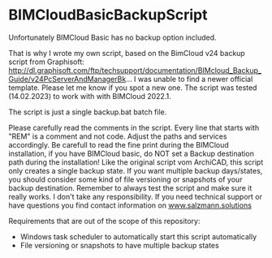 # BIMCloudBasicBackupScript

Unfortunately BIMCloud Basic has no backup option included.

That is why I wrote my own script, based on the BimCloud v24 backup script from Graphisoft:
http://dl.graphisoft.com/ftp/techsupport/documentation/BIMcloud_Backup_Guide/v24PcServerAndManagerBk...
I was unable to find a newer official template. Please let me know if you spot a new one.
The script was tested (14.02.2023) to work with with BIMCloud 2022.1.

The script is just a single backup.bat batch file. 

Please carefully read the comments in the script. Every line that starts with "REM" is a comment and not code. Adjust the paths and services accordingly. 
Be carefull to read the fine print during the BIMCloud installation, if you have BIMCloud basic, do NOT set a Backup destination path during the installation!
Like the original script vom ArchiCAD, this script only creates a single backup state. If you want multiple backup days/states, you should consider some kind of file versioning or snapshots of your backup destination. 
Remember to always test the script and make sure it really works. I don't take any responsibility. If you need technical support or have questions you find contact information on www.salzmann.solutions

Requirements that are out of the scope of this repository:

- Windows task scheduler to automatically start this script automatically 
- File versioning or snapshots to have multiple backup states
